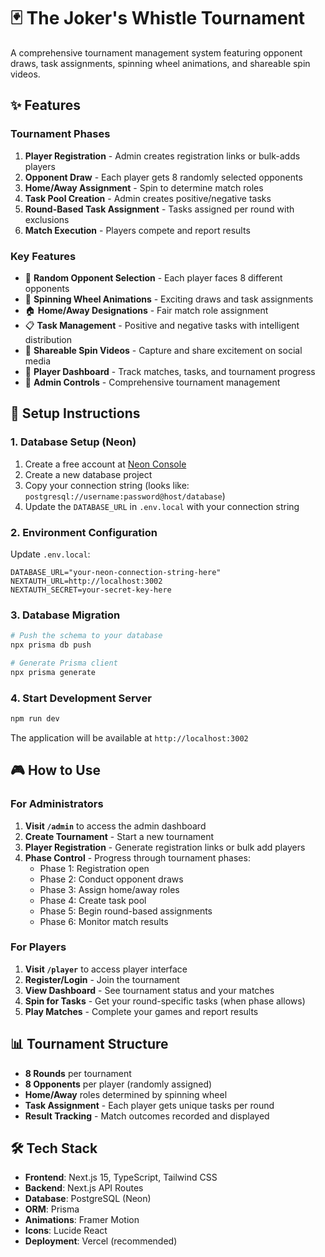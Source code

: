 # 🃏 The Joker's Whistle Tournament

A comprehensive tournament management system featuring opponent draws, task assignments, spinning wheel animations, and shareable spin videos.

## ✨ Features

### Tournament Phases
1. **Player Registration** - Admin creates registration links or bulk-adds players
2. **Opponent Draw** - Each player gets 8 randomly selected opponents
3. **Home/Away Assignment** - Spin to determine match roles
4. **Task Pool Creation** - Admin creates positive/negative tasks
5. **Round-Based Task Assignment** - Tasks assigned per round with exclusions
6. **Match Execution** - Players compete and report results

### Key Features
- 🎯 **Random Opponent Selection** - Each player faces 8 different opponents
- 🎪 **Spinning Wheel Animations** - Exciting draws and task assignments
- 🏠 **Home/Away Designations** - Fair match role assignment
- 📋 **Task Management** - Positive and negative tasks with intelligent distribution
- 📱 **Shareable Spin Videos** - Capture and share excitement on social media
- 👤 **Player Dashboard** - Track matches, tasks, and tournament progress
- 🔧 **Admin Controls** - Comprehensive tournament management

## 🚀 Setup Instructions

### 1. Database Setup (Neon)

1. Create a free account at [Neon Console](https://console.neon.tech/)
2. Create a new database project
3. Copy your connection string (looks like: `postgresql://username:password@host/database`)
4. Update the `DATABASE_URL` in `.env.local` with your connection string

### 2. Environment Configuration

Update `.env.local`:
```env
DATABASE_URL="your-neon-connection-string-here"
NEXTAUTH_URL=http://localhost:3002
NEXTAUTH_SECRET=your-secret-key-here
```

### 3. Database Migration

```bash
# Push the schema to your database
npx prisma db push

# Generate Prisma client
npx prisma generate
```

### 4. Start Development Server

```bash
npm run dev
```

The application will be available at `http://localhost:3002`

## 🎮 How to Use

### For Administrators

1. **Visit `/admin`** to access the admin dashboard
2. **Create Tournament** - Start a new tournament
3. **Player Registration** - Generate registration links or bulk add players
4. **Phase Control** - Progress through tournament phases:
   - Phase 1: Registration open
   - Phase 2: Conduct opponent draws
   - Phase 3: Assign home/away roles
   - Phase 4: Create task pool
   - Phase 5: Begin round-based assignments
   - Phase 6: Monitor match results

### For Players

1. **Visit `/player`** to access player interface
2. **Register/Login** - Join the tournament
3. **View Dashboard** - See tournament status and your matches
4. **Spin for Tasks** - Get your round-specific tasks (when phase allows)
5. **Play Matches** - Complete your games and report results

## 📊 Tournament Structure

- **8 Rounds** per tournament
- **8 Opponents** per player (randomly assigned)
- **Home/Away** roles determined by spinning wheel
- **Task Assignment** - Each player gets unique tasks per round
- **Result Tracking** - Match outcomes recorded and displayed

## 🛠 Tech Stack

- **Frontend**: Next.js 15, TypeScript, Tailwind CSS
- **Backend**: Next.js API Routes
- **Database**: PostgreSQL (Neon)
- **ORM**: Prisma
- **Animations**: Framer Motion
- **Icons**: Lucide React
- **Deployment**: Vercel (recommended)
